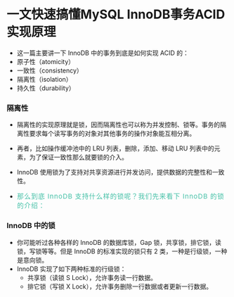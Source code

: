 # 一文快速搞懂MySQL InnoDB事务ACID实现原理
* 这一篇主要讲一下 InnoDB 中的事务到底是如何实现 ACID 的：
* 原子性（atomicity）
* 一致性（consistency）
* 隔离性（isolation）
* 持久性（durability）
### 隔离性
* 隔离性的实现原理就是锁，因而隔离性也可以称为并发控制、锁等。事务的隔离性要求每个读写事务的对象对其他事务的操作对象能互相分离。
* 再者，比如操作缓冲池中的 LRU 列表，删除，添加、移动 LRU 列表中的元素，为了保证一致性那么就要锁的介入。
* InnoDB 使用锁为了支持对共享资源进行并发访问，提供数据的完整性和一致性。
  
* <span style="font-size: 15px;letter-spacing: 1px;color: rgb(71, 193, 168);">那么到底 InnoDB 支持什么样的锁呢？我们先来看下 InnoDB 的锁的介绍：</span>

### InnoDB 中的锁
* 你可能听过各种各样的 InnoDB 的数据库锁，Gap 锁，共享锁，排它锁，读锁，写锁等等。但是 InnoDB 的标准实现的锁只有 2 类，一种是行级锁，一种是意向锁。
* InnoDB 实现了如下两种标准的行级锁：
  * 共享锁（读锁 S Lock），允许事务读一行数据。
  * 排它锁（写锁 X Lock），允许事务删除一行数据或者更新一行数据。